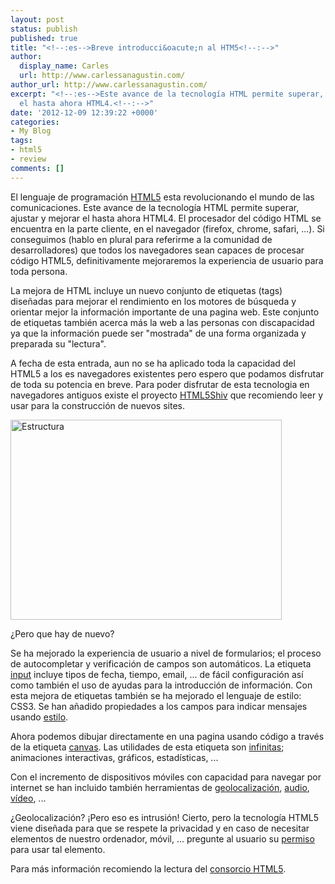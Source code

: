 ```yaml
---
layout: post
status: publish
published: true
title: "<!--:es-->Breve introducci&oacute;n al HTM5<!--:-->"
author:
  display_name: Carles
  url: http://www.carlessanagustin.com/
author_url: http://www.carlessanagustin.com/
excerpt: "<!--:es-->Este avance de la tecnología HTML permite superar, ajustar y mejorar
  el hasta ahora HTML4.<!--:-->"
date: '2012-12-09 12:39:22 +0000'
categories:
- My Blog
tags:
- html5
- review
comments: []
---
```

<p><!--:es-->El lenguaje de programaci&oacute;n <a title="HTML5" href="http://es.wikipedia.org/wiki/HTML5" target="_blank">HTML5</a> esta revolucionando el mundo de las comunicaciones. Este avance de la tecnolog&iacute;a HTML permite superar, ajustar y mejorar el hasta ahora HTML4. El procesador del c&oacute;digo HTML se encuentra en la parte cliente, en el navegador (firefox, chrome, safari, ...). Si conseguimos (hablo en plural para referirme a la comunidad de desarrolladores) que todos los navegadores sean capaces de procesar c&oacute;digo HTML5, definitivamente mejoraremos la experiencia de usuario para toda persona.</p>
<p>La mejora de HTML incluye un nuevo conjunto de etiquetas (tags) dise&ntilde;adas para mejorar el rendimiento en los motores de b&uacute;squeda y orientar mejor la informaci&oacute;n importante de una pagina web. Este conjunto de etiquetas tambi&eacute;n acerca m&aacute;s la web a las personas con discapacidad ya que la informaci&oacute;n puede ser "mostrada" de una forma organizada y preparada su "lectura".</p>
<p>A fecha de esta entrada, aun no se ha aplicado toda la capacidad del HTML5 a los es navegadores existentes pero espero que podamos disfrutar de toda su potencia en breve. Para poder disfrutar de esta tecnologia en navegadores antiguos existe el proyecto <a title="HTML5Shiv" href="http://en.wikipedia.org/wiki/HTML5_Shiv" target="_blank">HTML5Shiv</a> que recomiendo leer y usar para la construcci&oacute;n de nuevos sites.</p>
<p><a href="http://bitelia.com/2010/03/html5-que-cambios-trae-la-nueva-version-del-lenguaje-estandar-de-la-web"><img class="aligncenter" src="http://s3.bitelia.com/files/2010/03/html5_estructura.png" alt="Estructura" width="434" height="320" /></a></p>
<p>&iquest;Pero que hay de nuevo?</p>
<p>Se ha mejorado la experiencia de usuario a nivel de formularios; el proceso de autocompletar y verificaci&oacute;n de campos son autom&aacute;ticos. La etiqueta <a title="Input" href="http://www.w3schools.com/html/html5_form_input_types.asp" target="_blank">input</a> incluye tipos de fecha, tiempo, email, ... de f&aacute;cil configuraci&oacute;n as&iacute; como tambi&eacute;n el uso de ayudas para la introducci&oacute;n de informaci&oacute;n. Con esta mejora de etiquetas tambi&eacute;n se ha mejorado el lenguaje de estilo: CSS3. Se han a&ntilde;adido propiedades a los campos para indicar mensajes usando <a title="Etiqueta invalid" href="http://www.w3.org/TR/css3-ui/#pseudo-validity" target="_blank">estilo</a>.</p>
<p>Ahora podemos dibujar directamente en una pagina usando c&oacute;digo a trav&eacute;s de la etiqueta <a title="Canvas" href="http://www.w3schools.com/html/html5_canvas.asp" target="_blank">canvas</a>. Las utilidades de esta etiqueta son <a title="Canvas tutorials" href="http://www.html5canvastutorials.com/" target="_blank">infinitas</a>; animaciones interactivas, gr&aacute;ficos, estad&iacute;sticas, ...</p>
<p>Con el incremento de dispositivos m&oacute;viles con capacidad para navegar por internet se han incluido tambi&eacute;n herramientas de <a title="Geolocalizaci&oacute;n" href="http://www.w3schools.com/html/html5_geolocation.asp" target="_blank">geolocalizaci&oacute;n</a>, <a title="Audio" href="http://www.w3schools.com/html/html5_audio.asp" target="_blank">audio</a>, <a title="V&iacute;deo" href="http://www.w3schools.com/html/html5_video.asp" target="_blank">v&iacute;deo</a>, ...</p>
<p>&iquest;Geolocalizaci&oacute;n? &iexcl;Pero eso es intrusi&oacute;n! Cierto, pero la tecnolog&iacute;a HTML5 viene dise&ntilde;ada para que se respete la privacidad y en caso de necesitar elementos de nuestro ordenador, m&oacute;vil, ... pregunte al usuario su <a title="Acceso a elementos" href="http://www.w3schools.com/html/tryit.asp?filename=tryhtml5_geolocation_error" target="_blank">permiso</a> para usar tal elemento.</p>
<p>Para m&aacute;s informaci&oacute;n recomiendo la lectura del <a title="w3schools" href="http://www.w3schools.com/html/default.asp" target="_blank">consorcio HTML5</a>.</p>
<p>&nbsp;<!--:--><!--:en--><!--wp_fromhtmlpreview_devfmt-->
<p><!--wp_fromhtmlpreview_devfmt--></p>
<p><!--wp_fromhtmlpreview_devfmt--></p>
<p><!--wp_fromhtmlpreview_devfmt--></p>
<p><!--wp_fromhtmlpreview_devfmt--></p>
<p><!--wp_fromhtmlpreview_devfmt--></p>
<p><!--wp_fromhtmlpreview_devfmt--></p>
<p><!--wp_fromhtmlpreview_devfmt--></p>
<p><!--wp_fromhtmlpreview_devfmt--></p>
<p><!--wp_fromhtmlpreview_devfmt--></p>
<p><!--wp_fromhtmlpreview_devfmt--></p>
<p><!--wp_fromhtmlpreview_devfmt--></p>
<p><!--wp_fromhtmlpreview_devfmt--></p>
<p><!--wp_fromhtmlpreview_devfmt--></p>
<p><!--wp_fromhtmlpreview_devfmt--></p>
<p><!--wp_fromhtmlpreview_devfmt--></p>
<p><!--wp_fromhtmlpreview_devfmt--></p>
<p><!--wp_fromhtmlpreview_devfmt--></p>
<p><!--wp_fromhtmlpreview_devfmt--></p>
<p><!--wp_fromhtmlpreview_devfmt--></p>
<p><!--wp_fromhtmlpreview_devfmt--></p>
<p><!--wp_fromhtmlpreview_devfmt--></p></p>
<p><!--:--></p>
